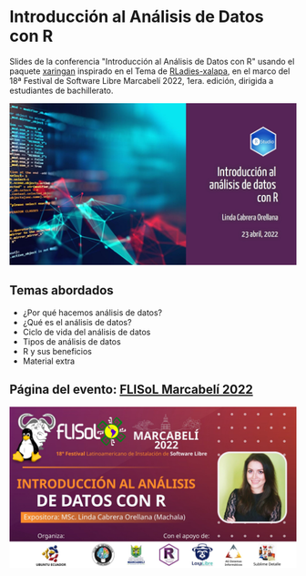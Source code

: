 # Introducción al Análisis de Datos con R

Slides de la conferencia "Introducción al Análisis de Datos con R" usando el paquete [xaringan](https://github.com/yihui/xaringan#xaringan) inspirado en el Tema de [RLadies-xalapa](https://spcanelon.github.io/xaringan-rladies-xalapa/index.html), en el marco del 18ª Festival de Software Libre Marcabelí 2022, 1era. edición, dirigida a estudiantes de bachillerato.

![](img/analisis-de-datos-R.jpg)


## Temas abordados

* ¿Por qué hacemos análisis de datos?
* ¿Qué es el análisis de datos?
* Ciclo de vida del análisis de datos
* Tipos de análisis de datos
* R y sus beneficios
* Material extra


## Página del evento: [FLISoL Marcabelí 2022](https://flisol.info/FLISOL2022/Ecuador/Marcabel%C3%AD)
![](img/posterFLISoLMarcabeli.jpg)